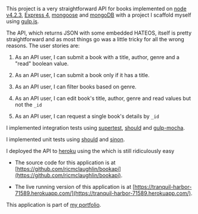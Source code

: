 This project is a very straightforward API for books implemented on [node v4.2.3](https://nodejs.org/en/), [Express 4](http://expressjs.com/), [mongoose](http://mongoosejs.com/) and [mongoDB](https://www.mongodb.com/) with a project I scaffold myself using [gulp.js](http://gulpjs.com/). 

The API, which returns JSON with some embedded HATEOS, itself is pretty straightforward and as most things go was a little tricky for all the wrong reasons. The user stories are:

1. As an API user, I can submit a book with a title, author, genre and a "read" boolean value. 

1. As an API user, I can submit a book only if it has a title.

3. As an API user, I can filter books based on genre.

4. As an API user, I can edit book's title, author, genre and read values but not the `_id`

3. As an API user, I can request a single book's details by `_id`

I implemented integration tests using [supertest](https://github.com/visionmedia/supertest), [should](https://shouldjs.github.io/) and [gulp-mocha](https://github.com/sindresorhus/gulp-mocha). 


I implemented unit tests using [should](https://shouldjs.github.io/) and [sinon](http://sinonjs.org/).

I deployed the API to [heroku](https://www.heroku.com/) using the which is still ridiculously easy

* The source code for this application is at [https://github.com/ricmclaughlin/bookapi](https://github.com/ricmclaughlin/bookapi).

* The live running version of this application is at [https://tranquil-harbor-71589.herokuapp.com/](https://tranquil-harbor-71589.herokuapp.com/).

This application is part of [my portfolio](http://ric.mclaughlin.today).